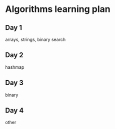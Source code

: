 # Algorithms learning plan

## Day 1
arrays, strings, binary search
## Day 2
hashmap
## Day 3
binary
## Day 4
other
